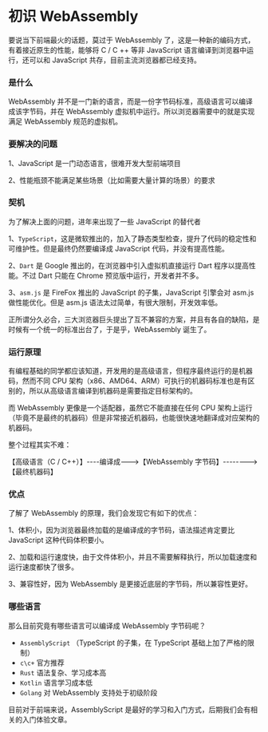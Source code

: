 # 初识 WebAssembly

要说当下前端最火的话题，莫过于 WebAssembly 了，这是一种新的编码方式，有着接近原生的性能，能够将 C / C ++ 等非 JavaScript 语言编译到浏览器中运行，还可以和 JavaScript 共存，目前主流浏览器都已经支持。

### 是什么

WebAssembly 并不是一门新的语言，而是一份字节码标准，高级语言可以编译成该字节码，并在 WebAssembly 虚拟机中运行。所以浏览器需要中的就是实现满足 WebAssembly 规范的虚拟机。

### 要解决的问题

1、JavaScript 是一门动态语言，很难开发大型前端项目

2、性能瓶颈不能满足某些场景（比如需要大量计算的场景）的要求

### 契机

为了解决上面的问题，进年来出现了一些 JavaScript 的替代者

1、`TypeScript`，这是微软推出的，加入了静态类型检查，提升了代码的稳定性和可维护性。但是最终仍然要编译成 JavaScript 代码，并没有提高性能。

2、`Dart` 是 Google 推出的，在浏览器中引入虚拟机直接运行 Dart 程序以提高性能。不过 Dart 只能在 Chrome 预览版中运行，开发者并不多。

3、`asm.js` 是 FireFox 推出的 JavaScript 的子集，JavaScript 引擎会对 asm.js 做性能优化。但是 asm.js 语法太过简单，有很大限制，开发效率低。

正所谓分久必合，三大浏览器巨头提出了互不兼容的方案，并且有各自的缺陷，是时候有一个统一的标准出台了，于是乎，WebAssembly 诞生了。

### 运行原理

有编程基础的同学都应该知道，开发用的是高级语言，但程序最终运行的是机器码，然而不同 CPU 架构（x86、AMD64、ARM）可执行的机器码标准也是有区别的，所以从高级语言编译到机器码是需要指定目标架构的。

而 WebAssembly 更像是一个适配器，虽然它不能直接在任何 CPU 架构上运行（毕竟不是最终的机器码）但是非常接近机器码，也能很快速地翻译成对应架构的机器码。

整个过程其实不难：

【高级语言（C / C++）】----编译成--->【WebAssembly 字节码】-------->【最终机器码】

### 优点

了解了 WebAssembly 的原理，我们会发现它有如下的优点：

1、体积小，因为浏览器最终加载的是编译成的字节码，语法描述肯定要比 JavaScript 这种代码体积要小。

2、加载和运行速度快，由于文件体积小，并且不需要解释执行，所以加载速度和运行速度都快了很多。

3、兼容性好，因为 WebAssembly 是更接近底层的字节码，所以兼容性更好。

### 哪些语言

那么目前究竟有哪些语言可以编译成 WebAssembly 字节码呢？

* `AssemblyScript` （TypeScript 的子集，在 TypeScript 基础上加了严格的限制）
* `c\c+` 官方推荐
* `Rust` 语法复杂、学习成本高
* `Kotlin` 语言学习成本低
* `Golang` 对 WebAssembly 支持处于初级阶段

目前对于前端来说，AssemblyScript 是最好的学习和入门方式，后期我们会有相关的入门体验文章。